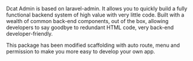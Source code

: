 Dcat Admin is based on laravel-admin. It allows you to quickly build a fully functional backend system of high value with very little code. Built with a wealth of common back-end components, out of the box, allowing developers to say goodbye to redundant HTML code, very back-end developer-friendly.

This package has been modified scaffolding with auto route, menu and permission to make you more easy to develop your own app.
